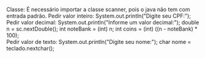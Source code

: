 Classe: É necessário importar a classe scanner, pois o java não tem com entrada padrão.
Pedir valor inteiro: System.out.println("Digite seu CPF:");
Pedir valor decimal: 
System.out.println("Informe um valor decimal:");
double n = sc.nextDouble();
        int noteBank = (int) n;
        int coins = (int) ((n - noteBank) * 100);  
Pedir valor de texto: System.out.println("Digite seu nome:");
char nome = teclado.nextchar();                    
